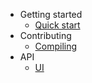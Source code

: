 - Getting started
  - [Quick start](getting_started/quickstart.md)
- Contributing
  - [Compiling](contributing/compiling.md)
- API
  - [UI](api/ui.md)